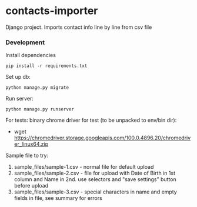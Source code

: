 # contacts-importer
Django project. Imports contact info line by line from csv file

### Development


Install dependencies

    pip install -r requirements.txt

Set up db:

    python manage.py migrate

Run server:

    python manage.py runserver


For tests: binary chrome driver for test (to be unpacked to env/bin dir):
- wget https://chromedriver.storage.googleapis.com/100.0.4896.20/chromedriver_linux64.zip

Sample file to try:
 1) sample_files/sample-1.csv - normal file for default upload
 2) sample_files/sample-2.csv - file for upload with Date of Birth in 1st column and Name in 2nd.
    use selectors and "save settings" button before upload
 3) sample_files/sample-3.csv - special characters in name and empty fields in file, see summary for errors